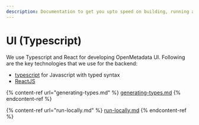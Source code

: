 ```yaml
---
description: Documentation to get you upto speed on building, running and testing UI for OpenMetadata 
---
```


# UI (Typescript)

We use Typescript and React for developing OpenMetadata UI. Following are the key technologies that we use for the backend:

- [typescript](https://www.typescriptlang.org/) for Javascript with typed syntax
- [ReactJS](https://reactjs.org/)


{% content-ref url="generating-types.md" %}
[generating-types.md](generating-types.md)
{% endcontent-ref %}

{% content-ref url="run-locally.md" %}
[run-locally.md](run-locally.md)
{% endcontent-ref %}
